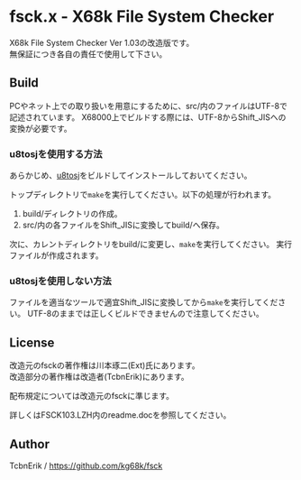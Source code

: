 # fsck.x - X68k File System Checker
X68k File System Checker Ver 1.03の改造版です。  
無保証につき各自の責任で使用して下さい。


## Build
PCやネット上での取り扱いを用意にするために、src/内のファイルはUTF-8で記述されています。
X68000上でビルドする際には、UTF-8からShift_JISへの変換が必要です。

### u8tosjを使用する方法

あらかじめ、[u8tosj](https://github.com/kg68k/u8tosj)をビルドしてインストールしておいてください。

トップディレクトリで`make`を実行してください。以下の処理が行われます。
1. build/ディレクトリの作成。
2. src/内の各ファイルをShift_JISに変換してbuild/へ保存。

次に、カレントディレクトリをbuild/に変更し、`make`を実行してください。
実行ファイルが作成されます。

### u8tosjを使用しない方法

ファイルを適当なツールで適宜Shift_JISに変換してから`make`を実行してください。
UTF-8のままでは正しくビルドできませんので注意してください。


## License

改造元のfsckの著作権は川本琢二(Ext)氏にあります。  
改造部分の著作権は改造者(TcbnErik)にあります。

配布規定については改造元のfsckに準じます。

詳しくはFSCK103.LZH内のreadme.docを参照してください。


## Author
TcbnErik / https://github.com/kg68k/fsck
